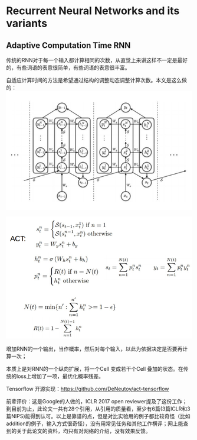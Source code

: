 # Recurrent Neural Networks and its variants

## Adaptive Computation Time RNN

传统的RNN对于每一个输入都计算相同的次数，从直觉上来讲这样不一定是最好的，有些词语的表意很简单，有些词语的表意很丰富。

自适应计算时间的方法是希望通过结构的调整动态调整计算次数。本文是这么做的：
![](1.png)

![](2.png)

增加RNN的一个输出，当作概率，然后对每个输入，以此为依据决定是否要再计算一次；

本质上是对RNN的一个纵向扩展，将一个Cell 变成若干个Cell 叠加的状态。在传统的loss上增加了一项，最优化概率残差。

Tensorflow 开源实现：https://github.com/DeNeutoy/act-tensorflow

前辈评价：这是Google的人做的，ICLR 2017 open reviewer提及了这份工作；到目前为止，此论文一共有28个引用，从引用的质量看，至少有6篇(3篇ICLR和3篇NIPS)能得到认可。以上是靠谱的点，但是对比实验用的例子都比较奇怪（比如addition的例子，输入方式很奇怪），没有用常见任务和其他工作横评；网上能查到的关于此论文的资料，均只有对网络的介绍，没有效果反馈。

